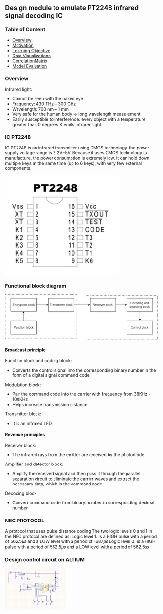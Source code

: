 ## Design module to emulate PT2248 infrared signal decoding IC


### Table of Content
  * [Overview](#overview)
  * [Motivation](#motivation)
  * [Learning Objective](#Learning-Objective)
  * [Data Visualizations](#Data-Visualizations)
  * [CorrelationMatrix](#CorrelationMatrix)
  * [Model Evaluation](#Model-Evaluation)
  


### Overview 
Infrared light:
- Cannot be seen with the naked eye
- Frequency: 430 THz – 300 GHz
- Wavelength: 700 nm – 1 mm
- Very safe for the human body → long wavelength measurement
- Easily susceptible to interference: every object with a temperature greater than 0 degrees K emits infrared light

### IC PT2248 

IC PT2248 is an infrared transmitter using CMOS technology, the power supply voltage range is 2.2V~5V. Because it uses CMOS technology to manufacture, the power consumption is extremely low. It can hold down multiple keys at the same time (up to 6 keys), with very few external components.

<img target="_blank" src="https://github.com/minhAI2045/Design-module-to-emulate-PT2248-infrared-signal-decoding-IC/blob/main/Resource/IC%20PT2248%20pinout.png" width=370>


### Functional block diagram
<img target="_blank" src="https://github.com/minhAI2045/Design-module-to-emulate-PT2248-infrared-signal-decoding-IC/blob/main/Resource/Function_diagram.png" width=670>



#### Broadcast principle
Function block and coding block:
- Converts the control signal into the corresponding binary number in the form of a digital signal command code

Modulation block:
- Pair the command code into the carrier with frequency from 38KHz - 100KHz
- Helps increase transmission distance

Transmitter block:
- It is an infrared LED
#### Revenue principles
Receiver block:
- The infrared rays from the emitter are received by the photodiode

Amplifier and detector block:
- Amplify the received signal and then pass it through the parallel separation circuit to eliminate the carrier waves and extract the necessary data, which is the command code

Decoding block:
- Convert command code from binary number to corresponding decimal number

### NEC PROTOCOL
A protocol that uses pulse distance coding
The two logic levels 0 and 1 in the NEC protocol are defined as:
Logic level 1: is a HIGH pulse with a period of 562.5𝜇𝑠 and a LOW level with a period of 1687𝜇𝑠
Logic level 0: is a HIGH pulse with a period of 562.5𝜇𝑠 and a LOW level with a period of 562.5𝜇𝑠

### Design control circuit on ALTIUM

<img src="https://github.com/minhAI2045/Design-module-to-emulate-PT2248-infrared-signal-decoding-IC/blob/main/Resource/Design%20a%20control%20circuit%20on%20Altium.png" width="200">













